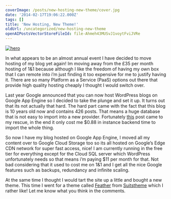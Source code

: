 ```yaml
---
coverImage: /posts/new-hosting-new-theme/cover.jpg
date: '2014-02-17T19:06:22.000Z'
tags: []
title: 'New Hosting, New Theme!'
oldUrl: /uncategorized/new-hosting-new-theme
openAIPostsVectorStoreFileId: file-Ahmeh43MUSvJ1voytFviJVRe
---
```


[![hero](https://www.mikecann.co.uk/wp-content/uploads/2014/03/hero.png)](https://www.mikecann.co.uk/wp-content/uploads/2014/03/hero.png)

In what appears to be an almost annual event I have decided to move hosting of my blog yet again! Im moving away from the £35 per month hosting of 1&amp;1 because although I like the freedom of having my own box that I can remote into i’m just finding it too expensive for me to justify having it. There are so many Platform as a Service (PaaS) options out there that provide high quality hosting cheaply I thought I would switch over.<!-- more -->

Last year Google announced that you can now host WordPress blogs on Google App Engine so I decided to take the plunge and set it up. It turns out that its not actually that hard. The hard part came with the fact that this blog is 10 years old now and contains 426 posts. That means a huge database that is not easy to import into a new provider. Fortunately [this](https://gae-php-tips.appspot.com/2014/01/22/using-the-wordpress-importer-from-the-app-engine-plugin/#whattodoifyouhavealargeimportorseeanimporterror) post came to my rescue, in the end it only cost me \$0.88 in instance backend time to import the whole thing.

So now I have my blog hosted on Google App Engine, I moved all my content over to Google Cloud Storage too so its all hosted on Google’s Edge CDN network for super fast access, nice! I am currently running in the free tier for everything except for the Cloud SQL server which WordPress unfortunately needs so that means i’m paying \$11 per month for that. Not bad considering that it used to cost me on 1&amp;1 and I get all the nice Google features such as backups, redundancy and infinite scaling.

At the same time I thought I would tart the site up a little and bought a new theme. This time I went for a theme called [Feather](https://themeforest.net/item/feather-clean-flat-responsive-wordpress-blog-theme/6815330) from [Suitstheme](https://themeforest.net/user/suitstheme) which I rather like! Let me know what you think in the comments.
